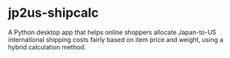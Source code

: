 # jp2us-shipcalc
A Python desktop app that helps online shoppers allocate Japan-to-US international shipping costs fairly based on item price and weight, using a hybrid calculation method.
